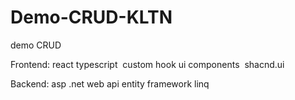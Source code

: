 # Demo-CRUD-KLTN
demo CRUD

Frontend:
react typescript 
custom hook
ui components 
shacnd.ui

Backend:
asp .net web api
entity framework
linq
